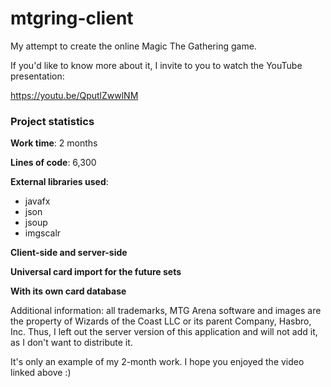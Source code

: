 # mtgring-client
My attempt to create the online Magic The Gathering game.

If you'd like to know more about it, I invite to you to watch the YouTube presentation:

https://youtu.be/QputlZwwlNM

### Project statistics

**Work time**: 2 months

**Lines of code**: 6,300

**External libraries used**:
- javafx
- json
- jsoup
- imgscalr

**Client-side and server-side**

**Universal card import for the future sets**

**With its own card database**

Additional information: all trademarks, MTG Arena software and images are the property of Wizards of the Coast LLC or its parent Company, Hasbro, Inc. Thus, I left out the server version of this application and will not add it, as I don't want to distribute it.

It's only an example of my 2-month work. I hope you enjoyed the video linked above :)

